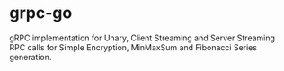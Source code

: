 # grpc-go

gRPC implementation for Unary, Client Streaming and Server Streaming RPC calls for Simple Encryption, MinMaxSum and Fibonacci Series generation.
